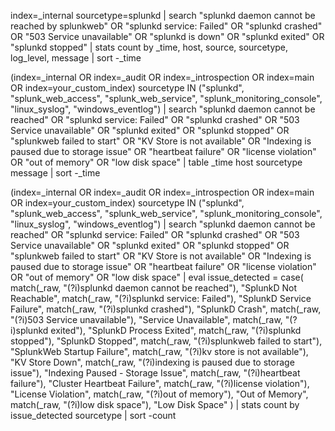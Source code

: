 index=_internal sourcetype=splunkd
| search "splunkd daemon cannot be reached by splunkweb" OR "splunkd service: Failed" OR "splunkd crashed" OR "503 Service unavailable" OR "splunkd is down" OR "splunkd exited" OR "splunkd stopped"
| stats count by _time, host, source, sourcetype, log_level, message
| sort -_time


(index=_internal OR index=_audit OR index=_introspection OR index=main OR index=your_custom_index)
sourcetype IN ("splunkd", "splunk_web_access", "splunk_web_service", "splunk_monitoring_console", "linux_syslog", "windows_eventlog")
| search "splunkd daemon cannot be reached" OR "splunkd service: Failed" OR "splunkd crashed" OR "503 Service unavailable" OR "splunkd exited" OR "splunkd stopped" OR "splunkweb failed to start" OR "KV Store is not available" OR "Indexing is paused due to storage issue" OR "heartbeat failure" OR "license violation" OR "out of memory" OR "low disk space"
| table _time host sourcetype message
| sort -_time

(index=_internal OR index=_audit OR index=_introspection OR index=main OR index=your_custom_index)
sourcetype IN ("splunkd", "splunk_web_access", "splunk_web_service", "splunk_monitoring_console", "linux_syslog", "windows_eventlog")
| search "splunkd daemon cannot be reached" OR "splunkd service: Failed" OR "splunkd crashed" OR "503 Service unavailable" OR "splunkd exited" OR "splunkd stopped" OR "splunkweb failed to start" OR "KV Store is not available" OR "Indexing is paused due to storage issue" OR "heartbeat failure" OR "license violation" OR "out of memory" OR "low disk space"
| eval issue_detected = 
    case(
        match(_raw, "(?i)splunkd daemon cannot be reached"), "SplunkD Not Reachable",
        match(_raw, "(?i)splunkd service: Failed"), "SplunkD Service Failure",
        match(_raw, "(?i)splunkd crashed"), "SplunkD Crash",
        match(_raw, "(?i)503 Service unavailable"), "Service Unavailable",
        match(_raw, "(?i)splunkd exited"), "SplunkD Process Exited",
        match(_raw, "(?i)splunkd stopped"), "SplunkD Stopped",
        match(_raw, "(?i)splunkweb failed to start"), "SplunkWeb Startup Failure",
        match(_raw, "(?i)kv store is not available"), "KV Store Down",
        match(_raw, "(?i)indexing is paused due to storage issue"), "Indexing Paused - Storage Issue",
        match(_raw, "(?i)heartbeat failure"), "Cluster Heartbeat Failure",
        match(_raw, "(?i)license violation"), "License Violation",
        match(_raw, "(?i)out of memory"), "Out of Memory",
        match(_raw, "(?i)low disk space"), "Low Disk Space"
    )
| stats count by issue_detected sourcetype
| sort -count
